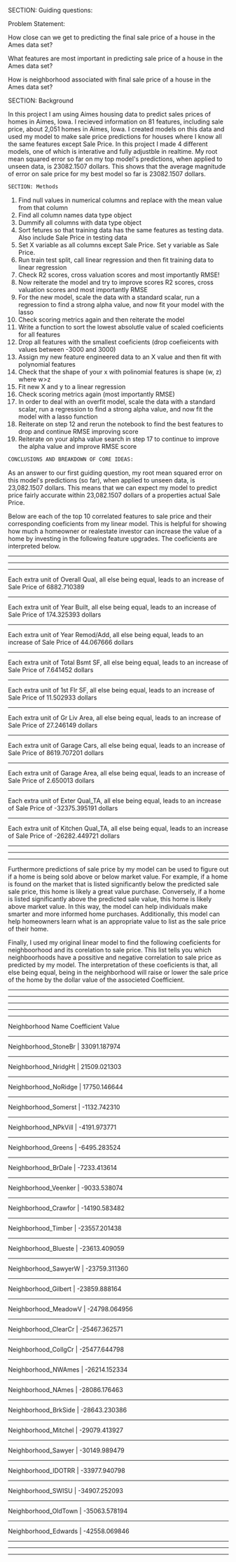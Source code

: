 SECTION: Guiding questions:


Problem Statement:

How close can we get to predicting the final sale price of a house in the Ames data set?

What features are most important in predicting sale price of a house in the Ames data set?

How is neighborhood associated with final sale price of a house in the Ames data set? 


SECTION: Background

In this project I am using Aimes housing data to predict sales prices of homes in Aimes, Iowa. I recieved information on 81 features, including sale price, about 2,051 homes in Aimes, Iowa. I created models on this data and used my model to make sale price predictions for houses where I know all the same features except Sale Price. In this project I made 4 different models, one of which is interative and fully adjustble in realtime. My root mean squared error so far on my top model's predictions, when applied to unseen data, is 23082.1507 dollars. This shows that the average magnitude of error on sale price for my best model so far is 23082.1507 dollars. 


```python
SECTION: Methods
```

1. Find null values in numerical columns and replace with the mean value from that column
2. Find all column names data type object
3. Dummify all columns with data type object
4. Sort fetures so that training data has the same features as testing data. Also include Sale Price in testing data
5. Set X variable as all columns except Sale Price. Set y variable as Sale Price.
6. Run train test split, call linear regression and then fit training data to linear regression 
7. Check R2 scores, cross valuation scores and most importantly RMSE!
8. Now reiterate the model and try to improve scores R2 scores, cross valuation scores and most importantly RMSE
9. For the new model, scale the data with a standard scalar, run a regression to find a strong  alpha value, and now fit your model with the lasso 
10. Check scoring metrics again and then reiterate the model
11. Write a function to sort the lowest absolutle value of scaled coeficients for all features
12. Drop all features with the smallest coeficients (drop coefieicents with values between -3000 and 3000)
13. Assign my new feature engineered data to an X value and then fit with polynomial features
14. Check that the shape of your x with polinomial features is shape (w, z) where w>z 
15. Fit new X and y to a linear regression
16. Check scoring metrics again (most importantly RMSE)
17. In order to deal with an overfit model, scale the data with a standard scalar, run a regression to find a strong alpha value, and now fit the model with a lasso function
18. Reiterate on step 12 and rerun the notebook to find the best features to drop and continue RMSE improving score
19. Reiterate on your alpha value search in step 17 to continue to improve the alpha value and improve RMSE score


```python
CONCLUSIONS AND BREAKDOWN OF CORE IDEAS:
```

As an answer to our first guiding question, my root mean squared error on this model's predictions (so far), when applied to unseen data, is 23,082.1507 dollars. This means that we can expect my model to predict price fairly accurate within 23,082.1507 dollars of a properties actual Sale Price. 

Below are each of the top 10 correlated features to sale price and their corresponding coeficients from my linear model. This is helpful for showing how much a homeowner or realestate investor can increase the value of a home by investing in the following feature upgrades. The coeficients are interpreted below. 
****
****
****


Each extra unit of Overall Qual, all else being equal, leads to an increase of Sale Price of 6882.710389
****
Each extra unit of Year Built, all else being equal, leads to an increase of Sale Price of 174.325393 dollars
*****
Each extra unit of Year Remod/Add, all else being equal, leads to an increase of Sale Price of 44.067666 dollars
****
Each extra unit of Total Bsmt SF, all else being equal, leads to an increase of Sale Price of 7.641452 dollars
***
Each extra unit of 1st Flr SF, all else being equal, leads to an increase of Sale Price of 11.502933 dollars
****
Each extra unit of Gr Liv Area, all else being equal, leads to an increase of Sale Price of 27.246149 dollars
****
Each extra unit of Garage Cars, all else being equal, leads to an increase of Sale Price of 8619.707201 dollars
****
Each extra unit of Garage Area, all else being equal, leads to an increase of Sale Price of 2.650013 dollars
****
Each extra unit of Exter Qual_TA, all else being equal, leads to an increase of Sale Price of -32375.395191 dollars
****
Each extra unit of Kitchen Qual_TA, all else being equal, leads to an increase of Sale Price of -26282.449721 dollars
****
****
****

Furthermore predictions of sale price by my model can be used to figure out if a home is being sold above or below market value. For example, if a home is found on the market that is listed significantly below the predicted sale sale price, this home is likely a great value purchase. Conversely, if a home is listed significantly above the predicted sale value, this home is likely above market value. In this way, the model can help individuals make smarter and more informed home purchases. Additionally, this model can help homeowners learn what is an appropriate value to list as the sale price of their home. 

Finally, I used my original linear model to find the following coeficients for neighboorhood and its corelation to sale price.  This list tells you which neighboorhoods have a possitive and negative correlation to sale price as predicted by my model. The interpretation of these coeficients is that, all else being equal, being in the neighborhood will raise or lower the sale price of the home by the dollar value of the associeted Coefficient. 
****
****
****
****
****

Neighborhood Name	Coefficient Value
****
Neighborhood_StoneBr	 |             33091.187974
****
Neighborhood_NridgHt	   |           21509.021303
****
Neighborhood_NoRidge	  |            17750.146644
****
Neighborhood_Somerst	    |          -1132.742310
****
Neighborhood_NPkVill	     |         -4191.973771
****
Neighborhood_Greens	         |         -6495.283524
****
Neighborhood_BrDale	         |        -7233.413614
****
Neighborhood_Veenker	     |        -9033.538074
****
Neighborhood_Crawfor	      |        -14190.583482
****
Neighborhood_Timber	          |        -23557.201438
****
Neighborhood_Blueste	       |       -23613.409059
****
Neighborhood_SawyerW	       |       -23759.311360
****
Neighborhood_Gilbert	       |       -23859.888164
****
Neighborhood_MeadowV	       |       -24798.064956
****
Neighborhood_ClearCr	        |      -25467.362571
****
Neighborhood_CollgCr	         |     -25477.644798
****
Neighborhood_NWAmes	              |    -26214.152334
****
Neighborhood_NAmes	               |   -28086.176463
****
Neighborhood_BrkSide	            |  -28643.230386
****
Neighborhood_Mitchel	     |         -29079.413927
****
Neighborhood_Sawyer	          |        -30149.989479
****
Neighborhood_IDOTRR	           |       -33977.940798
****
Neighborhood_SWISU	            |      -34907.252093
****
Neighborhood_OldTown	         |     -35063.578194
****
Neighborhood_Edwards	          |    -42558.069846
****
****
****



